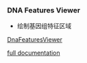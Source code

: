 ### DNA Features Viewer


* 绘制基因组特征区域

[DnaFeaturesViewer](https://github.com/Edinburgh-Genome-Foundry/DnaFeaturesViewer)

[full documentation](https://edinburgh-genome-foundry.github.io/DnaFeaturesViewer/)

